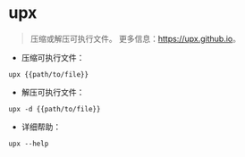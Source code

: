 # upx

> 压缩或解压可执行文件。
> 更多信息：<https://upx.github.io>。

- 压缩可执行文件：

`upx {{path/to/file}}`

- 解压可执行文件：

`upx -d {{path/to/file}}`

- 详细帮助：

`upx --help`
